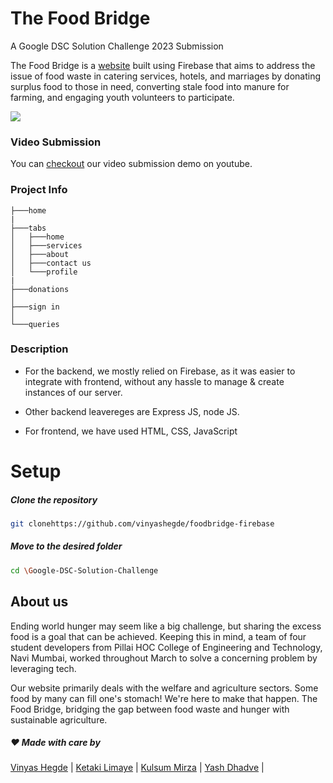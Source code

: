 
# The Food Bridge
A Google DSC Solution Challenge 2023 Submission

The Food Bridge is a <a href="https://thefoodbridge.web.app">website</a> built using Firebase that aims to address the issue of food waste in catering services, hotels, and marriages by donating surplus food to those in need, converting stale food into manure for farming, and engaging youth volunteers to participate.
<br>

![](https://cdn.discordapp.com/attachments/1086598800191275069/1091090161955246181/Screenshot_2023-03-31_012945.jpg)
<br>

### Video Submission 
You can <a href="https://youtu.be/tIK5ZhBPDkQ">checkout</a> our video submission demo on youtube.

### Project Info
```
├───home
|
├───tabs
│   ├───home
│   ├───services
│   ├───about
│   ├───contact us
│   └───profile
|
├───donations
│
├───sign in
│
└───queries
```

### Description

- For the backend, we mostly relied on Firebase, as it was easier to integrate with frontend, without any hassle to manage & create instances of our server.

- Other backend leavereges are Express JS,  node JS.

- For frontend, we have used  HTML,  CSS,  JavaScript

# Setup

##### Clone the repository
```bash
git clonehttps://github.com/vinyashegde/foodbridge-firebase
```
  ##### Move to the desired folder
```bash
cd \Google-DSC-Solution-Challenge
```

## About us

Ending world hunger may seem like a big challenge, but sharing the excess food is a goal that can be achieved. Keeping this in mind, a team of four student developers from Pillai HOC College of Engineering and Technology, Navi Mumbai, worked throughout March to solve a concerning problem by leveraging tech.

Our website primarily deals with the welfare and agriculture sectors. Some food by many can fill one's stomach! We're here to make that happen. The Food Bridge, bridging the gap between food waste and hunger with sustainable agriculture.

##### ❤ Made with care by 

<p align="left">
<a href="https://github.com/vinyashegde">Vinyas Hegde</a> |
<a href="https://github.com/ketakii-15">Ketaki Limaye</a> |
<a href="https://github.com/MissKMirza">Kulsum Mirza</a> |
<a href="https://github.com/Exar04">Yash Dhadve</a> |
</p>
